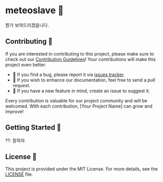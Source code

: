 # meteoslave 🌟

뭔가 보여드리겠읍니다.

## Contributing 🙌

If you are interested in contributing to this project, please make sure to check out our [Contribution Guidelines](CONTRIBUTING.md)! Your contributions will make this project even better.

- 🐛 If you find a bug, please report it via [issues tracker](/issues).
- 📝 If you wish to enhance our documentation, feel free to send a pull request.
- 🌟 If you have a new feature in mind, create an issue to suggest it.

Every contribution is valuable for our project community and will be welcomed. With each contribution, [Your Project Name] can grow and improve!

## Getting Started 🚀

??: 잘하자

## License 📄

This project is provided under the MIT License. For more details, see the [LICENSE](LICENSE) file.
